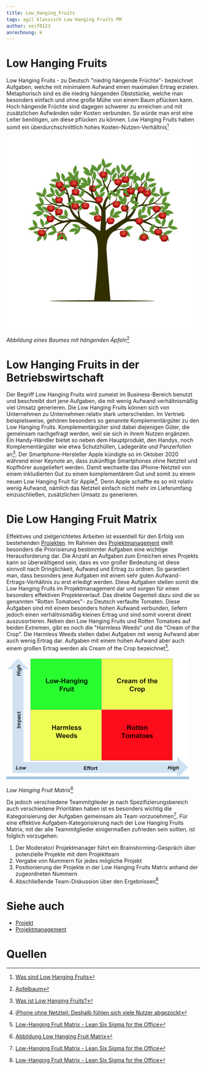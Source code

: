```yaml
---
title: Low_Hanging_Fruits
tags: agil klassisch Low Hanging Fruits PM
author: seif0123
anrechnung: k 
---
```






# Low Hanging Fruits

Low Hanging Fruits - zu Deutsch "niedrig hängende Früchte"- bezeichnet Aufgaben, welche mit minimalem Aufwand einen maximalen Ertrag erzielen. Metaphorisch sind es die niedrig hängenden Obststücke, welche man besonders einfach und ohne große Mühe von einem Baum pflücken kann. Hoch hängende Früchte sind dagegen schwerer zu erreichen und mit zusätzlichen Aufwänden oder Kosten verbunden. So würde man erst eine Leiter benötigen, um diese pflücken zu können.
Low Hanging Fruits haben somit ein überdurchschnittlich hohes Kosten-Nutzen-Verhältnis[^1] 

![Baum mit low hanging fruits](Low_Hanging_Fruits/istockphoto-981592510-612x612.jpg)

*Abbildung eines Baumes mit hängenden Äpfeln*[^5]

# Low Hanging Fruits in der Betriebswirtschaft

Der Begriff Low Hanging Fruits wird zumeist im Business-Bereich benutzt und beschreibt dort jene Aufgaben, die mit wenig Aufwand verhältnismäßig viel Umsatz generieren. Die Low Hanging Fruits können sich von Unternehmen zu Unternehmen relativ stark unterscheiden. Im Vertrieb beispielsweise, gehören besonders so genannte Komplementärgüter zu den Low Hanging Fruits. Komplementärgüter sind dabei diejenigen Güter, die gemeinsam nachgefragt werden, weil sie sich in ihrem Nutzen ergänzen. Ein Handy-Händler bietet so neben dem Hauptprodukt, den Handys, noch Komplementärgüter wie etwa Schutzhüllen, Ladegeräte und Panzerfolien an[^2]. 
Der Smartphone-Hersteller Apple kündigte so im Oktober 2020 während einer  Keynote  an, dass zukünftige Smartphones ohne Netzteil und Kopfhörer ausgeliefert werden. Damit wechselte das iPhone-Netzteil von einem inkludierten Gut zu einem komplementärem Gut und somit zu einem neuen Low Hanging Fruit für Apple[^3]. Denn Apple schaffte es so mit relativ wenig Aufwand, nämlich das Netzteil einfach nicht mehr im Lieferumfang einzuschließen, zusätzlichen Umsatz zu generieren.

# Die Low Hanging Fruit Matrix

Effektives und zielgerichtetes Arbeiten ist essentiell für den Erfolg von bestehenden [Projekten](https://github.com/jonaskarg187/ManagingProjectsSuccessfully.github.io/blob/main/kb/Projekt.md). Im Rahmen des [Projektmanagement](https://github.com/FCN478/ManagingProjectsSuccessfully.github.io/blob/main/kb/Projektmanagement.md) stellt besonders die Priorisierung bestimmter Aufgaben eine wichtige Herausforderung dar. Die Anzahl an Aufgaben zum Erreichen eines Projekts kann so überwältigend sein, dass es von großer Bedeutung ist diese sinnvoll nach Dringlichkeit, Aufwand und Ertrag zu ordnen. So garantiert man, dass besonders jene Aufgaben mit einem sehr guten Aufwand-Ertrags-Verhältnis zu erst erledigt werden. Diese Aufgaben stellen somit die Low Hanging Fruits im Projektmanagement dar und sorgen für einen besonders effektiven Projekteverlauf.
Das direkte Gegenteil dazu sind die so genannten "Rotten Tomatoes"- zu Deutsch verfaulte Tomaten. Diese Aufgaben sind mit einem besonders hohen Aufwand verbunden, liefern jedoch einen verhältnismäßig kleinen Ertrag und sind somit vorerst direkt auszusortieren. 
  Neben den Low Hanging Fruits und Rotten Tomatoes auf beiden Extremen, gibt es noch die "Harmless Weeds" und die "Cream of the Crop".
Die Harmless Weeds stellen dabei Aufgaben mit wenig Aufwand aber auch wenig Ertrag dar. Aufgaben mit einem hohen Aufwand aber auch einem großen Ertrag werden als Cream of the Crop bezeichnet[^4]. 

![Low Hanging Fruit Matrix](Low_Hanging_Fruits/neuMSP.png)

*Low Hanging Fruit Matrix*[^6]



Da jedoch verschiedene Teammitglieder je nach Spezifizierungsbereich auch verschiedene Prioritäten haben ist es besonders wichtig die Kategorisierung der Aufgaben gemeinsam als Team vorzunehmen[^4]. Für eine effektive Aufgaben-Kategorisierung nach der Low Hanging Fruits Matrix, mit der alle Teammitglieder einigermaßen zufrieden sein sollten, ist folglich vorzugehen: 

1. Der Moderator/ Projektmanager führt ein Brainstorming-Gespräch über potenzielle Projekte mit dem Projektteam
2. Vergabe von Nummern für jedes mögliche Projekt 
3. Positionierung der Projekte in der Low Hanging Fruits Matrix anhand der zugeordneten Nummern
4. Abschließende Team-Diskussion über den Ergebnissen[^4]

# Siehe auch

* [Projekt](https://github.com/jonaskarg187/ManagingProjectsSuccessfully.github.io/blob/main/kb/Projekt.md)
* [Projektmanagement](https://github.com/FCN478/ManagingProjectsSuccessfully.github.io/blob/main/kb/Projektmanagement.md)


# Quellen

[^1]: [Was sind Low Hanging Fruits](https://www.advidera.com/glossar/low-hanging-fruits/)
[^2]: [Was ist Low Hanging Fruits?](https://www.onlinesolutionsgroup.de/blog/glossar/l/low-hanging-fruits/)
[^3]: [iPhone ohne Netzteil: Deshalb fühlen sich viele Nutzer abgezockt](https://www.maclife.de/news/iphone-ohne-netzteil-deshalb-fuehlen-sich-viele-nutzer-abgezockt-mac-life-100117824.html)
[^4]: [Low-Hanging Fruit Matrix - Lean Six Sigma for the Office](https://theleansixsigmaoffice.com/2017/03/18/low-hanging-fruit-matrix/)
[^5]: [Apfelbaum](https://www.istockphoto.com/de/grafiken/apfelbaum)
[^6]: [Abbildung Low Hanging Fruit Matrix](https://www.einstein1.net/low-hanging-fruits/)
